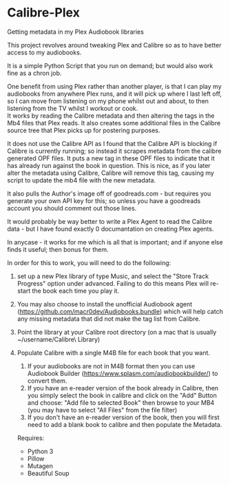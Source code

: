 # Calibre-Plex
Getting metadata in my Plex Audiobook libraries

This project revolves around tweaking Plex and Calibre so as to have better access to my audiobooks.

It is a simple Python Script that you run on demand; but would also work fine as a chron job.

One benefit from using Plex rather than another player, is that I can play my audiobooks from anywhere Plex runs, and it will pick up where I last left off, so I can move from listening on my phone whilst out and about, to then listening from the TV whilst I workout or cook.  
It works by reading the Calibre metadata and then altering the tags in the Mb4 files that Plex reads.  It also creates some additional files in the Calibre source tree that Plex picks up for postering purposes.

It does not use the Calibre API as I found that the Calibre API is blocking if Calibre is currently running; so instead it scrapes metadata from the calibre generated OPF files.
It puts a new tag in these OPF files to indicate that it has already run against the book in question.  This is nice, as if you later alter the metadata using Calibre, Calibre will remove this tag, causing my script to update the mb4 file with the new metadata.

It also pulls the Author's image off of goodreads.com - but requires you generate your own API key for this; so unless you have a goodreads account you should comment out those lines.

It would probably be way better to write a Plex Agent to read the Calibre data - but I have found exactly 0 documantation on creating Plex agents.  

In anycase - it works for me which is all that is important; and if anyone else finds it useful; then bonus for them.

In order for this to work, you will need to do the following:
1. set up a new Plex library of type Music, and select the "Store Track Progress" option under advanced.  Failing to do this means Plex will re-start the book each time you play it.
1. You may also choose to install the unofficial Audiobook agent (https://github.com/macr0dev/Audiobooks.bundle) which will help catch any missing metadata that did not make the tag list from Calibre.
1. Point the library at your Calibre root directory (on a mac that is usually ~/username/Calibre\ Library)
1. Populate Calibre with a single M4B file for each book that you want.
    1. If your audiobooks are not in M4B format then you can use Audiobook Builder (https://www.splasm.com/audiobookbuilder/) to convert them.
    1. If you have an e-reader version of the book already in Calibre, then you simply select the book in calibre and click on the "Add" Button and choose: "Add file to selected Book" then browse to your MB4 (you may have to select "All Files" from the file filter)
    1. If you don't have an e-reader version of the book, then you will first need to add a blank book to calibre and then populate the Metadata.
    
    Requires:
    * Python 3
    * Pillow
    * Mutagen
    * Beautiful Soup
